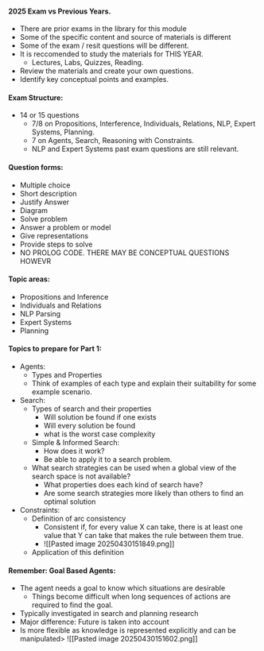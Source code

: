 #### 2025 Exam vs Previous Years.
- There are prior exams in the library for this module
- Some of the specific content and source of materials is different
- Some of the exam / resit questions will be different.
- It is reccomended to study the materials for THIS YEAR.
	- Lectures, Labs, Quizzes, Reading.
- Review the materials and create your own questions.
- Identify key conceptual points and examples.

#### Exam Structure:
- 14 or 15 questions
	- 7/8 on Propositions, Interference, Individuals, Relations, NLP, Expert Systems, Planning.
	- 7 on Agents, Search, Reasoning with Constraints.
	- NLP and Expert Systems past exam questions are still relevant.

#### Question forms:
- Multiple choice
- Short description
- Justify Answer
- Diagram
- Solve problem
- Answer a problem or model
- Give representations
- Provide steps to solve
- NO PROLOG CODE. THERE MAY BE CONCEPTUAL QUESTIONS HOWEVR

#### Topic areas:
- Propositions and Inference
- Individuals and Relations
- NLP Parsing
- Expert Systems
- Planning

#### Topics to prepare for Part 1:
- Agents:
	- Types and Properties
	- Think of examples of each type and explain their suitability for some example scenario.
- Search:
	- Types of search and their properties
		- Will solution be found if one exists
		- Will every solution be found
		- what is the worst case complexity
	- Simple & Informed Search:
		- How does it work?
		- Be able to apply it to a search problem.
	- What search strategies can be used when a global view of the search space is not available?
		-  What properties does each kind of search have?
		- Are some search strategies more likely than others to find an optimal solution
- Constraints:
	- Definition of arc consistency
		- Consistent if, for every value X can take, there is at least one value that Y can take that makes the rule between them true.
		- ![[Pasted image 20250430151849.png]]
	- Application of this definition

#### Remember: Goal Based Agents:
- The agent needs a goal to know which situations are desirable
	- Things become difficult when long sequences of actions are required to find the goal.
- Typically investigated in search and planning research
- Major difference: Future is taken into account
- Is more flexible as knowledge is represented explicitly and can be manipulated>
![[Pasted image 20250430151602.png]]
